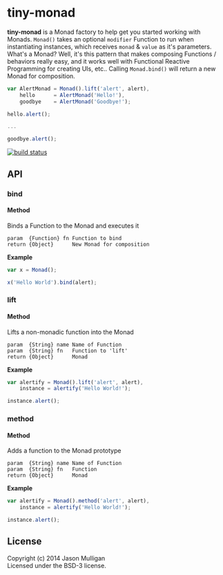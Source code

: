 # tiny-monad

**tiny-monad** is a Monad factory to help get you started working with Monads. `Monad()` takes an optional `modifier` Function to run when instantiating instances, which receives `monad` & `value` as it's parameters. What's a Monad? Well, it's this pattern that makes composing Functions / behaviors really easy, and it works well with Functional Reactive Programming for creating UIs, etc.. Calling `Monad.bind()` will return a new Monad for composition.

```javascript
var AlertMonad = Monad().lift('alert', alert),
    hello      = AlertMonad('Hello!'),
    goodbye    = AlertMonad('Goodbye!');

hello.alert();

...

goodbye.alert();
```

[![build status](https://secure.travis-ci.org/avoidwork/tiny-monad.png)](http://travis-ci.org/avoidwork/tiny-monad)

## API

### bind
#### Method
Binds a Function to the Monad and executes it

	param  {Function} fn Function to bind
	return {Object}      New Monad for composition

**Example**

```javascript
var x = Monad();

x('Hello World').bind(alert);
```

### lift
#### Method

Lifts a non-monadic function into the Monad

	param  {String} name Name of Function
	param  {String} fn   Function to 'lift'
	return {Object}      Monad

**Example**

```javascript
var alertify = Monad().lift('alert', alert),
    instance = alertify('Hello World!');

instance.alert();
```

### method
#### Method

Adds a function to the Monad prototype

	param  {String} name Name of Function
	param  {String} fn   Function
	return {Object}      Monad

**Example**

```javascript
var alertify = Monad().method('alert', alert),
    instance = alertify('Hello World!');

instance.alert();
```

## License
Copyright (c) 2014 Jason Mulligan  
Licensed under the BSD-3 license.
